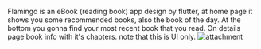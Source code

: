 Flamingo is an eBook (reading book) app design by flutter, at home page it shows you some recommended books, also the book of the day. 
At the bottom you gonna find your most recent book that you read. On details page book info with it's chapters. note that this is UI only.
![attachment](https://user-images.githubusercontent.com/102757629/221550184-f1c95979-fcb7-4a1f-bead-d2fa16f9b9d7.png)
